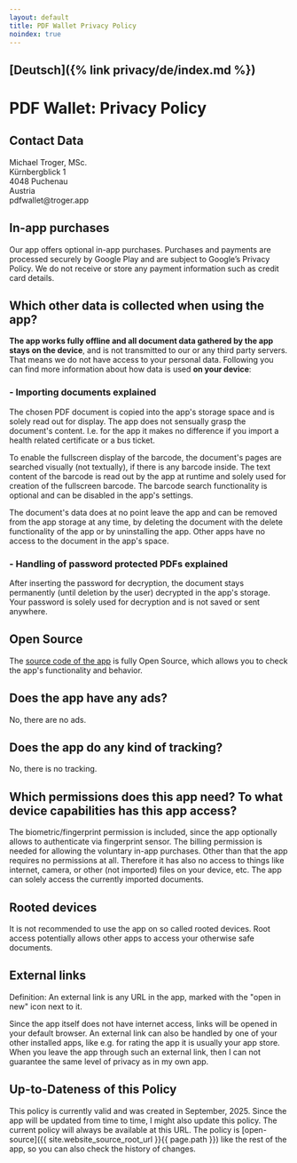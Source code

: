```yaml
---
layout: default
title: PDF Wallet Privacy Policy
noindex: true
---
```

## [Deutsch]({% link privacy/de/index.md %})
# PDF Wallet: Privacy Policy

## Contact Data
Michael Troger, MSc.  
Kürnbergblick 1   
4048 Puchenau  
Austria  
&#112;&#100;&#102;&#119;&#97;&#108;&#108;&#101;&#116;&#64;&#116;&#114;&#111;&#103;&#101;&#114;&#46;&#97;&#112;&#112;

## In-app purchases
Our app offers optional in-app purchases. Purchases and payments are processed securely by Google Play and are subject to Google’s Privacy Policy. We do not receive or store any payment information such as credit card details.

## Which other data is collected when using the app?
**The app works fully offline and all document data gathered by the app stays on the device**, and is not transmitted to our or any third party servers.
That means we do not have access to your personal data.
Following you can find more information about how data is used **on your device**:

### - Importing documents explained
The chosen PDF document is copied into the app's storage space and is solely read out for display.
The app does not sensually grasp the document's content. 
I.e. for the app it makes no difference if you import a health related certificate or a bus ticket.

To enable the fullscreen display of the barcode, the document's pages are searched visually (not textually), if there is any barcode inside.
The text content of the barcode is read out by the app at runtime and solely used for creation of the fullscreen barcode.
The barcode search functionality is optional and can be disabled in the app's settings.

The document's data does at no point leave the app and can be removed from the app storage at any time, 
by deleting the document with the delete functionality of the app or by uninstalling the app.
Other apps have no access to the document in the app's space.
  
### - Handling of password protected PDFs explained
After inserting the password for decryption, the document stays permanently (until deletion by the user) decrypted in the app's storage.
Your password is solely used for decryption and is not saved or sent anywhere.
  
## Open Source
The [source code of the app](https://github.com/michaeltroger/pdfwallet-android) is fully Open Source, which allows you to check the app's functionality and behavior.

## Does the app have any ads?
No, there are no ads.

## Does the app do any kind of tracking?
No, there is no tracking.
  
## Which permissions does this app need? To what device capabilities has this app access?
The biometric/fingerprint permission is included, since the app optionally allows to authenticate via fingerprint sensor. The billing permission is needed for allowing the voluntary in-app purchases. Other than that the app requires no permissions at all.
Therefore it has also no access to things like internet, camera, or other (not imported) files on your device, etc.
The app can solely access the currently imported documents.

## Rooted devices
It is not recommended to use the app on so called rooted devices. Root access potentially allows other apps to access your otherwise safe documents.

## External links
Definition: An external link is any URL in the app, marked with the "open in new" icon next to it.

Since the app itself does not have internet access, links will be opened in your default browser.
An external link can also be handled by one of your other installed apps, like e.g. for rating the app it is usually your app store.
When you leave the app through such an external link, then I can not guarantee the same level of privacy as in my own app. 

## Up-to-Dateness of this Policy
This policy is currently valid and was created in September, 2025. Since the app will be updated from time to time, I might also update this policy.
The current policy will always be available at this URL. The policy is [open-source]({{ site.website_source_root_url }}{{ page.path }}) like the rest of the app, so you can also check the history of changes.
